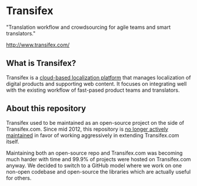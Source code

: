 
Transifex
=========

"Translation workflow and crowdsourcing for agile teams and smart translators."

http://www.transifex.com/


What is Transifex?
------------------

Transifex is a [cloud-based localization platform](http://www.transifex.com/)
that manages localization of digital products and supporting web content.
It focuses on integrating well with the existing workflow of fast-pased product
teams and translators.


About this repository
---------------------

Transifex used to be maintained as an open-source project on the side of
Transifex.com. Since mid 2012, this repository is
[no longer actively maintained](https://github.com/transifex/transifex/issues/206#issuecomment-15243207)
in favor of working aggressively in extending Transifex.com itself.

Maintaining both an open-source repo and Transifex.com was becoming much harder
with time and 99.9% of projects were hosted on Transifex.com anyway. We decided
to switch to a GitHub model where we work on one non-open codebase and
open-source the libraries which are actually useful for others.
